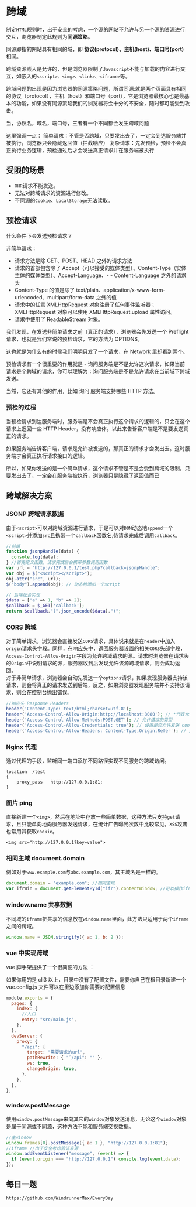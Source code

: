 # 跨域

制定`HTML`规则时，出于安全的考虑，一个源的网站不允许与另一个源的资源进行交互，浏览器制定此规则为**同源策略**。

同源即指的网站具有相同的域，即 **协议(protocol)、主机(host)、端口号(port)** 相同。

跨域资源嵌入是允许的，但是浏览器限制了`Javascript`不能与加载的内容进行交互，如嵌入的`<script>、<img>、<link>、<iframe>`等。

跨域问题的出现是因为浏览器的同源策略问题，所谓同源:就是两个页面具有相同的协议（protocol），主机（host）和端口号（port），它是浏览器最核心也是最基本的功能，如果没有同源策略我们的浏览器将会十分的不安全，随时都可能受到攻击。

当，协议名，域名，端口号，三者有一个不同都会发生跨域问题

这里强调一点：
简单请求：不管是否跨域，只要发出去了，一定会到达服务端并被执行，浏览器只会隐藏返回值（拦截响应）
复杂请求：先发预检，预检不会真正执行业务逻辑，预检通过后才会发送真正请求并在服务端被执行

## 受限的场景

- `XHR`请求不能发送。
- 无法对跨域请求的资源进行修改。
- 不同源的`Cookie`、`LocalStorage`无法读取。

## 预检请求

什么条件下会发送预检请求？

非简单请求：

- 请求方法是除 GET、POST、HEAD 之外的请求方法
- 请求的首部包含除了 Accept（可以接受的媒体类型）、Content-Type（实体主体的媒体类型）、Accept-Language、- - Content-Language 之外的请求头
- Content-Type 的值是除了 text/plain、application/x-www-form-urlencoded、multipart/form-data 之外的值
- 请求中的任意 XMLHttpRequest 对象注册了任何事件监听器；XMLHttpRequest 对象可以使用 XMLHttpRequest.upload 属性访问。
- 请求中使用了 ReadableStream 对象。

我们发现，在发送非简单请求之前（真正的请求），浏览器会先发送一个 Preflight 请求，也就是我们常说的预检请求，它的方法为 OPTIONS。

这也就是为什么有的时候我们明明只发了一个请求，在 Network 里却看到两个。

预检请求有一个很重要的作用就是 - 询问服务端是不是允许这次请求，如果当前请求是个跨域的请求，你可以理解为：询问服务端是不是允许请求在当前域下跨域发送。

当然，它还有其他的作用，比如 询问 服务端支持哪些 HTTP 方法。

### 预检的过程

当预检请求到达服务端时，服务端是不会真正执行这个请求的逻辑的，只会在这个请求上返回一些 HTTP Header，没有响应体。以此来告诉客户端是不是要发送真正的请求。

如果服务端告诉客户端，请求是允许被发送的，那真正的请求才会发出去。这时服务端才会真正执行请求接口的逻辑。

所以，如果你发送的是一个简单请求，这个请求不管是不是会受到跨域的限制，只要发出去了，一定会在服务端被执行，浏览器只是隐藏了返回值而已

## 跨域解决方案

### JSONP 跨域请求数据

由于`<script>`可以对跨域资源进行请求，于是可以对`DOM`动态地`append`一个`<script>`并添加`src`且携带一个`callback`函数名,待请求完成后调用`callback`。

```javascript
//前端
function jsonpHandle(data) {
  console.log(data);
} //首先定义函数，请求完成后会携带参数调用函数
var url = "http://127.0.0.1/test.php?callback=jsonpHandle";
var obj = $("<script></script>");
obj.attr("src", url);
$("body").append(obj); // 动态地添加一个script
```

```php
// 后端配合实现
$data = ["a" => 1, "b" => 2];
$callback = $_GET['callback'];
return $callback."(".json_encode($data).")";
```

### CORS 跨域

对于简单请求，浏览器会直接发送`CORS`请求，具体说来就是在`header`中加入`origin`请求头字段。同样，在响应头中，返回服务器设置的相关`CORS`头部字段，`Access-Control-Allow-Origin`字段为允许跨域请求的源。请求时浏览器在请求头的`Origin`中说明请求的源，服务器收到后发现允许该源跨域请求，则会成功返回。  
对于非简单请求，浏览器会自动先发送一个`options`请求，如果发现服务器支持该请求，则会将真正的请求发送到后端，反之，如果浏览器发现服务端并不支持该请求，则会在控制台抛出错误。

```php
//响应头 Response Headers
header('Content-Type: text/html;charset=utf-8');
header('Access-Control-Allow-Origin:http://localhost:8080'); // *代表允许任何网址请求
header('Access-Control-Allow-Methods:POST,GET'); // 允许请求的类型
header('Access-Control-Allow-Credentials: true'); // 设置是否允许发送 cookies
header('Access-Control-Allow-Headers: Content-Type,Origin,Refer'); // 允许自定义请求头的字段
```

### Nginx 代理

通过代理的手段，监听同一端口添加不同路径实现不同服务的跨域访问。

```
location  /test
{
    proxy_pass   http://127.0.0.1:81;
}
```

### 图片 ping

直接新建一个`<img>`，然后在地址中存放一些简单数据，这种方法只支持`get`请求，且只能单向地向服务器发送请求，在统计广告曝光次数中比较常见，`XSS`攻击也常用其获取`cookie`。

```
<img src="http://127.0.0.1?key=value">
```

### 相同主域 document.domain

例如对于`www.example.com`与`abc.example.com`，其主域名是一样的。

```javascript
document.domain = "example.com"; //相同主域
var ifrWin = document.getElementById("ifr").contentWindow; //可以操作iframe
```

### window.name 共享数据

不同域的`iframe`把共享的信息放在`window.name`里面，此方法只适用于两个`iframe`之间的跨域。

```javascript
window.name = JSON.stringify({ a: 1, b: 2 });
```

### vue 中实现跨域

vue 脚手架提供了一个很简便的方法 ：

如果你用的是 cli3 以上，目录中没有了配置文件，需要你自己在根目录新建一个 vue.config.js 文件可以在里边添加你需要的配置信息

```javascript
module.exports = {
  pages: {
    index: {
      //入口
      entry: "src/main.js",
    },
  },
  devServer: {
    proxy: {
      "/api": {
        target: "需要请求的url",
        pathRewrite: { "^/api": "" },
        ws: true,
        changeOrigin: true,
      },
    },
  },
};
```

### window.postMessage

使用`window.postMessage`来向其它的`window`对象发送消息，无论这个`window`对象是属于同源或不同源，这种方法不能和服务端交换数据。

```javascript
//主window
window.frames[0].postMessage({ a: 1 }, "http://127.0.0.1:81");
//iframe //出于安全考虑验证来源
window.addEventListener("message", (event) => {
  if (event.origin === "http://127.0.0.1") console.log(event.data);
});
```

## 每日一题

```
https://github.com/WindrunnerMax/EveryDay
```
